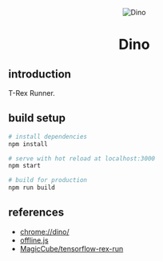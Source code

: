 <p align="center">
<img src="https://user-images.githubusercontent.com/18554747/48544260-2bdc5f80-e8fe-11e8-8555-34edaf3a6d9c.png" alt="Dino">
</p>
<h1 align="center">Dino</h1>

## introduction

T-Rex Runner.

## build setup

```bash
# install dependencies
npm install

# serve with hot reload at localhost:3000
npm start

# build for production
npm run build
```

## references

- [chrome://dino/](chrome://dino/)
- [offline.js](https://cs.chromium.org/chromium/src/components/neterror/resources/offline.js)
- [MagicCube/tensorflow-rex-run](https://github.com/MagicCube/tensorflow-rex-run/tree/master/src/game)
